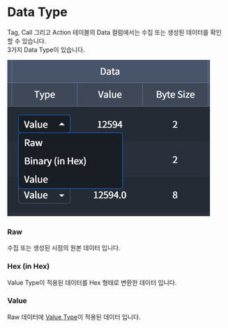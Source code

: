 # Data Type

Tag, Call 그리고 Action 테이블의 Data 컬럼에서는 수집 또는 생성된 데이터를 확인할 수 있습니다.  
3가지 Data Type이 있습니다.  

![img](../../img/details/datatype.png)


### Raw
수집 또는 생성된 시점의 원본 데이터 입니다.


### Hex (in Hex)
Value Type이 적용된 데이터를 Hex 형태로 변환한 데이터 입니다.

### Value
Raw 데이터에 [Value Type](./valueType)이 적용된 데이터 입니다.
